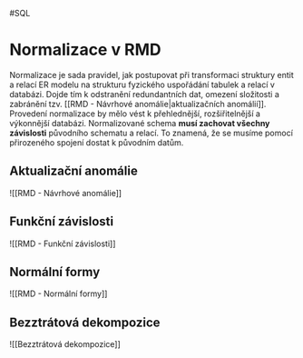 #SQL
# Normalizace v RMD
Normalizace je sada pravidel, jak postupovat při transformaci struktury entit a relací ER modelu na strukturu fyzického uspořádání tabulek a relací v databázi. Dojde tím k odstranění redundantních dat, omezení složitosti a zabránění tzv. [[RMD - Návrhové anomálie|aktualizačních anomálií]]. Provedení normalizace by mělo vést k přehlednější, rozšiřitelnější a výkonnější databázi. Normalizované schema **musí zachovat všechny závislosti** původního schematu a relací. To znamená, že se musíme pomocí přirozeného spojení dostat k původním datům.

## Aktualizační anomálie
![[RMD - Návrhové anomálie]]

## Funkční závislosti
![[RMD - Funkční závislosti]]

## Normální formy
![[RMD - Normální formy]]
## Bezztrátová dekompozice
![[Bezztrátová dekompozice]]
